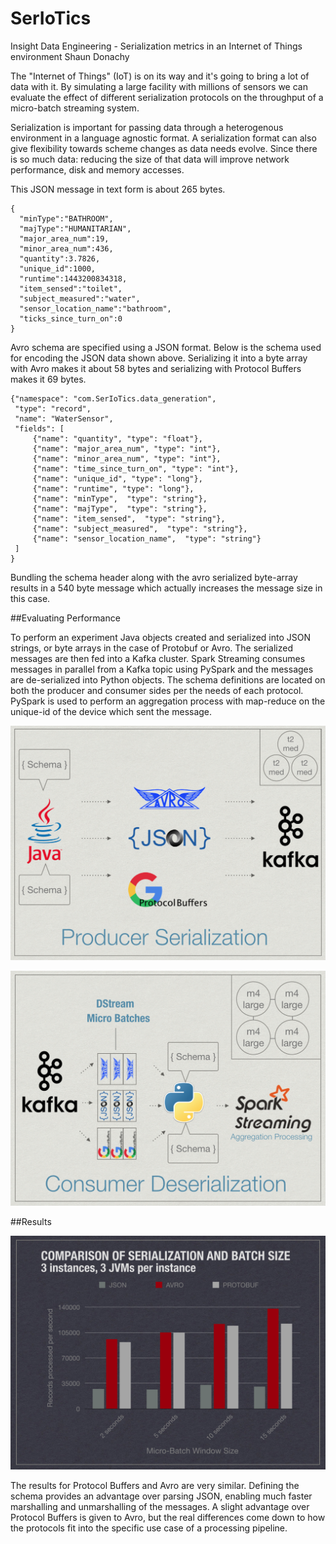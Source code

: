 # SerIoTics
Insight Data Engineering - Serialization metrics in an Internet of Things environment
Shaun Donachy

The "Internet of Things" (IoT) is on its way and it's going to bring a lot of data with it. By simulating a large facility with millions of sensors we can evaluate the effect of different serialization protocols on the throughput of a micro-batch streaming system.

Serialization is important for passing data through a heterogenous environment in a language agnostic format. A serialization format can also give flexibility towards scheme changes as data needs evolve. Since there is so much data: reducing the size of that data will improve network performance, disk and memory accesses.


This JSON message in text form is about 265 bytes.
```
{
  "minType":"BATHROOM",
  "majType":"HUMANITARIAN",
  "major_area_num":19,
  "minor_area_num":436,
  "quantity":3.7826,
  "unique_id":1000,
  "runtime":1443200834318,
  "item_sensed":"toilet",
  "subject_measured":"water",
  "sensor_location_name":"bathroom",
  "ticks_since_turn_on":0
}
```
Avro schema are specified using a JSON format. Below is the schema used for encoding the JSON data shown above. Serializing it into a byte array with Avro makes it about 58 bytes and serializing with Protocol Buffers makes it 69 bytes.

```
{"namespace": "com.SerIoTics.data_generation",
 "type": "record",
 "name": "WaterSensor",
 "fields": [
     {"name": "quantity", "type": "float"},
     {"name": "major_area_num", "type": "int"},
     {"name": "minor_area_num", "type": "int"},
     {"name": "time_since_turn_on", "type": "int"},
     {"name": "unique_id", "type": "long"},
     {"name": "runtime", "type": "long"},
     {"name": "minType",  "type": "string"},
     {"name": "majType",  "type": "string"},
     {"name": "item_sensed",  "type": "string"},
     {"name": "subject_measured",  "type": "string"},
     {"name": "sensor_location_name",  "type": "string"}
 ]
}
```
Bundling the schema header along with the avro serialized byte-array results in a 540 byte message which actually increases the message size in this case.

##Evaluating Performance

To perform an experiment Java objects created and serialized into JSON strings, or byte arrays in the case of Protobuf or Avro. The serialized messages are then fed into a Kafka cluster. Spark Streaming consumes messages in parallel from a Kafka topic using PySpark and the messages are de-serialized into Python objects. The schema definitions are located on both the producer and consumer sides per the needs of each protocol. PySpark is used to perform an aggregation process with map-reduce on the unique-id of the device which sent the message.

![alt text](https://github.com/donachys/SerIoTics/raw/master/data_display/app/static/images/Producer_Serialization.png  "Java Producer Serialization")


![alt text](https://github.com/donachys/SerIoTics/raw/master/data_display/app/static/images/Consumer_Deserialization.png "Python Consumer Serialization")

##Results

![alt text](https://github.com/donachys/SerIoTics/raw/master/data_display/app/static/images/SerializationVSBatchWindow.png  "Serializtaion VS Batch Window Size")

The results for Protocol Buffers and Avro are very similar. Defining the schema provides an advantage over parsing JSON, enabling much faster marshalling and unmarshalling of the messages. A slight advantage over Protocol Buffers is given to Avro, but the real differences come down to how the protocols fit into the specific use case of a processing pipeline.